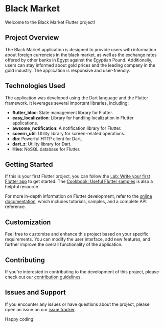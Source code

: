 # Black Market

Welcome to the Black Market Flutter project!

## Project Overview

The Black Market application is designed to provide users with information about foreign currencies in the black market, as well as the exchange rates offered by other banks in Egypt against the Egyptian Pound. Additionally, users can stay informed about gold prices and the leading company in the gold industry. The application is responsive and user-friendly.

## Technologies Used

The application was developed using the Dart language and the Flutter framework. It leverages several important libraries, including:

- **flutter_bloc**: State management library for Flutter.
- **easy_localization**: Library for handling localization in Flutter applications.
- **awsome_notification**: A notification library for Flutter.
- **sceern_util**: Utility library for screen-related operations.
- **dio**: Powerful HTTP client for Dart.
- **dart_z**: Utility library for Dart.
- **Hive**: NoSQL database for Flutter.

## Getting Started

If this is your first Flutter project, you can follow the [Lab: Write your first Flutter app](https://docs.flutter.dev/get-started/codelab) to get started. The [Cookbook: Useful Flutter samples](https://docs.flutter.dev/cookbook) is also a helpful resource.

For more in-depth information on Flutter development, refer to the [online documentation](https://docs.flutter.dev/), which includes tutorials, samples, and a complete API reference.

## Customization

Feel free to customize and enhance this project based on your specific requirements. You can modify the user interface, add new features, and further improve the overall functionality of the application.

## Contributing

If you're interested in contributing to the development of this project, please check out our [contribution guidelines](CONTRIBUTING.md).

## Issues and Support

If you encounter any issues or have questions about the project, please open an issue on our [issue tracker](https://github.com/your-username/black_market/issues).

Happy coding!
